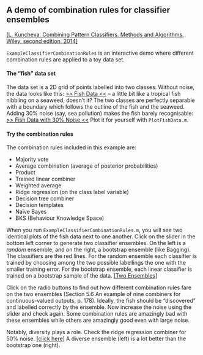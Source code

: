 ## A demo of combination rules for classifier ensembles 

[[L. Kuncheva. Combining Pattern Classifiers. Methods and Algorithms, 
Wiley, second edition, 
2014]](http://eu.wiley.com/WileyCDA/WileyTitle/productCd-1118315235.html)

`ExampleClassifierCombinationRules` is an interactive demo 
where different combination rules are applied to a toy data set. 

#### The “fish” data set

The data set is a 2D grid of points labelled into two classes. 
Without noise, the data looks like this: [>> Fish Data <<](FishDataNoNoise.png) 
– a little bit like a tropical fish nibbling on a seaweed, doesn’t it? 
The two classes are perfectly separable with a boundary which follows the 
outline of the fish and the seaweed. Adding 30% noise (say, sea pollution) 
makes the fish barely recognisable: 
[>> Fish Data with 30% Noise <<](FishDataNoise30.png)
Plot it for yourself with `PlotFishData.m`.

#### Try the combination rules

The combination rules included in this example are:
- Majority vote
- Average combination (average of posterior probabilities)
- Product
- Trained linear combiner
- Weighted average
- Ridge regression (on the class label variable)
- Decision tree combiner
- Decision templates
- Naïve Bayes
- BKS (Behaviour Knowledge Space)

When you run `ExampleClassifierCombinationRules.m`, you will see two identical 
plots of the fish data next to one another. Click on the slider in the bottom 
left corner to generate two classifier ensembles. On the left is a _random_ 
ensemble, and on the right, a bootstrap ensemble (like Bagging). The 
classifiers are the red lines. For the random ensemble each classifier is 
trained by choosing among the two possible labellings the one with the smaller 
training error. For the bootstrap ensemble, each linear classifier is trained 
on a bootstrap sample of the data. [[Two Ensembles]](TwoEnsembleView.png)

Click on the radio buttons to find out how different combination rules fare 
on the two ensembles (Section 5.6 An example of nine combiners for 
continuous-valued outputs, p. 178). Ideally, the fish should be “discovered” 
and labelled correctly by the ensemble. Now increase the noise using the 
slider and check again. Some combination rules are amazingly bad with these 
ensembles while others are amazingly good even with large noise. 

Notably, diversity plays a role. Check the ridge regression combiner for 
50% noise. [[click here]](TwoEnsemblesRidge50.png) A diverse ensemble 
(left) is a lot better than the bootstrap one (right).
